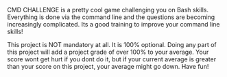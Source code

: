 CMD CHALLENGE is a pretty cool game challenging you on Bash skills. Everything is done via the command line and the questions are becoming increasingly complicated. Its a good training to improve your command line skills!

This project is NOT mandatory at all. It is 100% optional. Doing any part of this project will add a project grade of over 100% to your average. Your score wont get hurt if you dont do it, but if your current average is greater than your score on this project, your average might go down. Have fun!